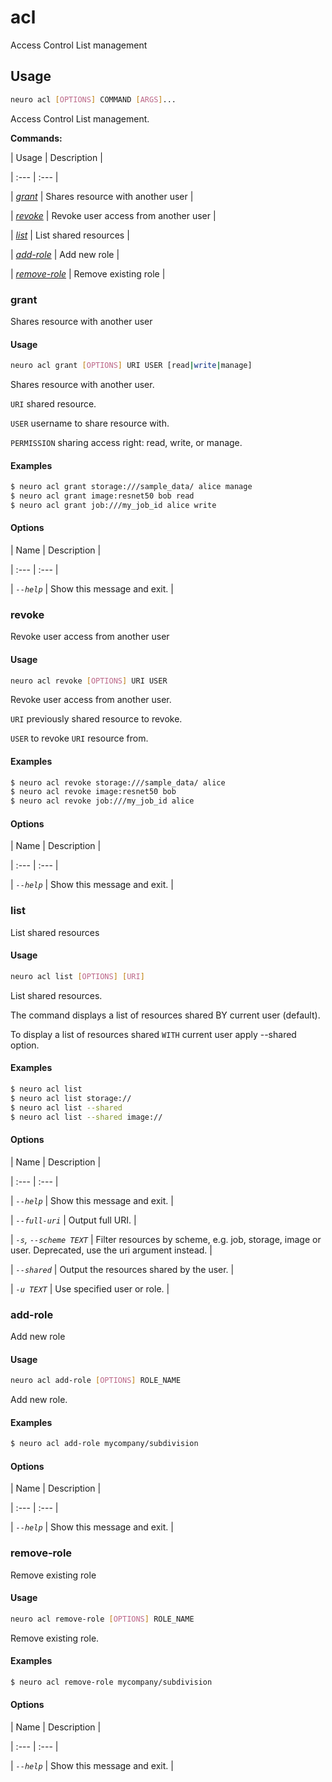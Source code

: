 # acl

Access Control List management

## Usage

```bash
neuro acl [OPTIONS] COMMAND [ARGS]...
```

Access Control List management.

**Commands:**


| Usage | Description |

| :--- | :--- |

| [_grant_](acl.md#grant) | Shares resource with another user |

| [_revoke_](acl.md#revoke) | Revoke user access from another user |

| [_list_](acl.md#list) | List shared resources |

| [_add-role_](acl.md#add-role) | Add new role |

| [_remove-role_](acl.md#remove-role) | Remove existing role |



### grant



Shares resource with another user



#### Usage

```bash
neuro acl grant [OPTIONS] URI USER [read|write|manage]
```

Shares resource with another user.

`URI` shared resource.

`USER` username to
share resource with.

`PERMISSION` sharing access right: read, write, or
manage.

#### Examples

```bash
$ neuro acl grant storage:///sample_data/ alice manage
$ neuro acl grant image:resnet50 bob read
$ neuro acl grant job:///my_job_id alice write
```

#### Options


| Name | Description |

| :--- | :--- |

| _`--help`_ | Show this message and exit. |




### revoke



Revoke user access from another user



#### Usage

```bash
neuro acl revoke [OPTIONS] URI USER
```

Revoke user access from another user.

`URI` previously shared resource to
revoke.

`USER` to revoke `URI` resource from.

#### Examples

```bash
$ neuro acl revoke storage:///sample_data/ alice
$ neuro acl revoke image:resnet50 bob
$ neuro acl revoke job:///my_job_id alice
```

#### Options


| Name | Description |

| :--- | :--- |

| _`--help`_ | Show this message and exit. |




### list



List shared resources



#### Usage

```bash
neuro acl list [OPTIONS] [URI]
```

List shared resources.

The command displays a list of resources shared BY
current user (default).

To display a list of resources shared `WITH` current
user apply --shared option.

#### Examples

```bash
$ neuro acl list
$ neuro acl list storage://
$ neuro acl list --shared
$ neuro acl list --shared image://
```

#### Options


| Name | Description |

| :--- | :--- |

| _`--help`_ | Show this message and exit. |

| _`--full-uri`_ | Output full URI. |

| _`-s`, `--scheme TEXT`_ | Filter resources by scheme, e.g. job, storage, image or user. Deprecated, use the uri argument instead. |

| _`--shared`_ | Output the resources shared by the user. |

| _`-u TEXT`_ | Use specified user or role. |




### add-role



Add new role



#### Usage

```bash
neuro acl add-role [OPTIONS] ROLE_NAME
```

Add new role.

#### Examples

```bash
$ neuro acl add-role mycompany/subdivision
```

#### Options


| Name | Description |

| :--- | :--- |

| _`--help`_ | Show this message and exit. |




### remove-role



Remove existing role



#### Usage

```bash
neuro acl remove-role [OPTIONS] ROLE_NAME
```

Remove existing role.

#### Examples

```bash
$ neuro acl remove-role mycompany/subdivision
```

#### Options


| Name | Description |

| :--- | :--- |

| _`--help`_ | Show this message and exit. |



